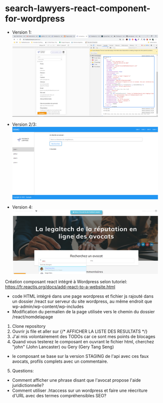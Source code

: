 # search-lawyers-react-component-for-wordpress
- Version 1:
![ScreenShot](https://github.com/jessicakuijer/search-lawyers-react-component-for-wordpress/blob/master/screenshot.PNG)

- Version 2/3: 
![ScreenShot](https://github.com/jessicakuijer/search-lawyers-react-component-for-wordpress/blob/master/screenshot2.png)

- Version 4:
![ScreenShot](https://github.com/jessicakuijer/search-lawyers-react-component-for-wordpress/blob/master/screenshot3.png)

 Création composant react intégré à Wordpress selon tutoriel: https://fr.reactjs.org/docs/add-react-to-a-website.html

- code HTML intégré dans une page wordpress et fichier js rajouté dans un dossier /react sur serveur du site wordpress, au même endroit que wp-admin/wp-content/wp-includes
- Modification du permalien de la page utilisée vers le chemin du dossier /react/nomdelapage


 
 1. Clone repository
 2. Ouvrir js file et aller sur {/* AFFICHER LA LISTE DES RESULTATS */}
 3. J'ai mis volontairement des TODOs car ce sont mes points de blocages
 4. Quand vous testerez le composant en ouvrant le fichier html, cherchez "john" (John Lancaster) ou Gery (Gery Tang Seng)
 - le composant se base sur la version STAGING de l'api avec ces faux avocats, profils complets avec un commentaire.
 
 5. Questions:
 - Comment afficher une phrase disant que l'avocat propose l'aide juridictionnelle?
 - Comment utiliser .htaccess sur un wordpress et faire une réecriture d'URL avec des termes compréhensibles SEO?
